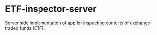 # ETF-inspector-server
Server side implementation of app for inspecting contents of exchange-traded funds (ETF).

